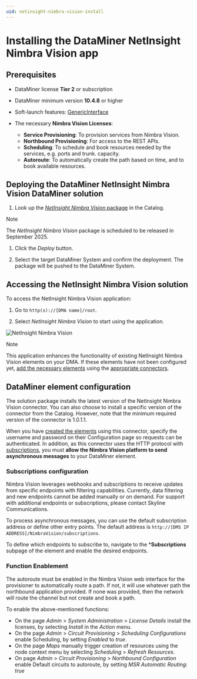 ```yaml
---
uid: netinsight-nimbra-vision-install
---
```


# Installing the DataMiner NetInsight Nimbra Vision app

## Prerequisites

- DataMiner license **Tier 2** or subscription
- DataMiner minimum version **10.4.8** or higher
- Soft-launch features: [GenericInterface](xref:Overview_of_Soft_Launch_Options#genericinterface)
- The necessary **Nimbra Vision Licenses**:

  - **Service Provisioning**: To provision services from Nimbra Vision.
  - **Northbound Provisioning**: For access to the REST APIs.
  - **Scheduling**: To schedule and book resources needed by the services, e.g. ports and trunk.
capacity.
  - **Autoroute**: To automatically create the path based on time, and to book available resources.

## Deploying the DataMiner NetInsight Nimbra Vision DataMiner solution

1. Look up the [*NetInsight Nimbra Vision* package](https://catalog.dataminer.services/details/d9ec570f-a625-40c1-a6fa-c9b4f15416cd) in the Catalog.

> [!NOTE]
> The *NetInsight Nimbra Vision* package is scheduled to be released in September 2025.

1. Click the *Deploy* button.

1. Select the target DataMiner System and confirm the deployment. The package will be pushed to the DataMiner System.

## Accessing the NetInsight Nimbra Vision solution

To access the NetInsight Nimbra Vision application:

1. Go to `http(s)://[DMA name]/root`.

1. Select *NetInsight Nimbra Vision* to start using the application.

![NetInsight Nimbra Vision](../../user-guide/images/netinsight-nimbra-vision-openapp.png)

> [!NOTE]
> This application enhances the functionality of existing NetInsight Nimbra Vision elements on your DMA. If these elements have not been configured yet, [add the necessary elements](#dataminer-element-configuration) using the [appropriate connectors](https://catalog.dataminer.services/details/e48af0b9-b52c-4106-b0e0-22c44ead85f5).

## DataMiner element configuration

The solution package installs the latest version of the NetInsight Nimbra Vision connector. You can also choose to install a specific version of the connector from the Catalog. However, note that the minimum required version of the connector is 1.0.1.1.

When you have [created the elements](xref:Adding_elements) using this connector, specify the username and password on their Configuration page so requests can be authenticated. In addition, as this connector uses the HTTP protocol with [subscriptions](#subscriptions), you must **allow the Nimbra Vision platform to send asynchronous messages** to your DataMiner element.

### Subscriptions configuration

Nimbra Vision leverages webhooks and subscriptions to receive updates from specific endpoints with filtering capabilities. Currently, data filtering and new endpoints cannot be added manually or on demand. For support with additional endpoints or subscriptions, please contact Skyline Communications.

To process asynchronous messages, you can use the default subscription address or define other entry points. The default address is `http://[DMS IP ADDRESS]/NimbraVision/subscriptions`.

To define which endpoints to subscribe to, navigate to the ***Subscriptions** subpage of the element and enable the desired endpoints.

### Function Enablement

The autoroute must be enabled in the Nimbra Vision web interface for the provisioner to automatically route a path. If not, it will use whatever path the northbound application provided. If none was provided, then the network will route the channel but not create and book a path.

To enable the above-mentioned functions:

- On the page *Admin* > *System Administration* > *License Details* install the licenses, by selecting *Install*  in the *Action* menu.
- On the page *Admin* > *Circuit Provisioning* > *Scheduling Configurations* enable Scheduling, by setting *Enabled* to *true*.
- On the page *Maps* manually trigger creation of resources using the node context menu by selecting *Scheduling* > *Refresh Resources*.
- On page *Admin* > *Circuit Provisioning* > *Northbound Configuration* enable Default circuits to autoroute, by setting *MSR Automatic Routing: true*
